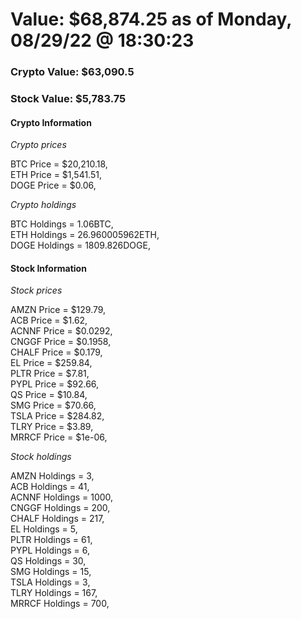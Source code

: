 # Value: $68,874.25 as of Monday, 08/29/22 @ 18:30:23 

### Crypto Value: $63,090.5

### Stock Value: $5,783.75

#### Crypto Information 
*Crypto prices* 

BTC Price = $20,210.18,  
ETH Price = $1,541.51,  
DOGE Price = $0.06,  


*Crypto holdings* 

BTC Holdings = 1.06BTC,  
ETH Holdings = 26.960005962ETH,  
DOGE Holdings = 1809.826DOGE,  


#### Stock Information 

*Stock prices* 

AMZN Price = $129.79,  
ACB Price = $1.62,  
ACNNF Price = $0.0292,  
CNGGF Price = $0.1958,  
CHALF Price = $0.179,  
EL Price = $259.84,  
PLTR Price = $7.81,  
PYPL Price = $92.66,  
QS Price = $10.84,  
SMG Price = $70.66,  
TSLA Price = $284.82,  
TLRY Price = $3.89,  
MRRCF Price = $1e-06,  


*Stock holdings* 

AMZN Holdings = 3,  
ACB Holdings = 41,  
ACNNF Holdings = 1000,  
CNGGF Holdings = 200,  
CHALF Holdings = 217,  
EL Holdings = 5,  
PLTR Holdings = 61,  
PYPL Holdings = 6,  
QS Holdings = 30,  
SMG Holdings = 15,  
TSLA Holdings = 3,  
TLRY Holdings = 167,  
MRRCF Holdings = 700,  


